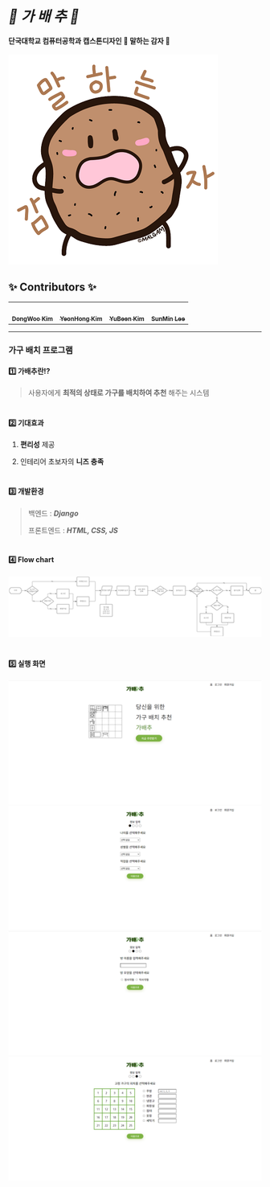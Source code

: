 *🎈 가 배 추 🎈*
==============
#### 단국대학교 컴퓨터공학과 캡스톤디자인  🥔 말하는 감자 🥔  
![SP1.png](SP1.png)
## ✨ Contributors ✨

<!-- ALL-CONTRIBUTORS-LIST:START - Do not remove or modify this section -->
<!-- prettier-ignore-start -->
<!-- markdownlint-disable -->
<table>
  <tr>
    <td align="center"><a href="https://github.com/JayDwk"><img src="https://avatars.githubusercontent.com/u/83630504?v=4" width="100px;" alt=""/><br /><sub><b>DongWoo Kim</b></sub>
</a><br /> <td align="center"><a href="https://github.com/kimyeonhong00"><img src="https://avatars.githubusercontent.com/u/63278864?v=4" width="100px;" alt=""/><br /><sub><b>YeonHong Kim</b></sub></a><br /> <td align="center"><a href="https://github.com/dbqls200"><img src="https://avatars.githubusercontent.com/u/87077859?v=4" width="100px;" alt=""/><br /><sub><b>YuBeen Kim</b></sub></a><br /><td align="center"><a href="https://github.com/sssuunnnm"><img src="https://avatars.githubusercontent.com/u/63292816?v=4" width="100px;" alt=""/><br /><sub><b>SunMin Lee</b></sub></a><br />
</table>
  
---


### 가구 배치 프로그램

  

#### 1️⃣ 가배추란⁉
> 사용자에게 __최적의 상태로 가구를 배치하여 추천__ 해주는 시스템
  
#  
#### 2️⃣ 기대효과
1. __편리성__ 제공


2. 인테리어 초보자의 __니즈 충족__

#
#### 3️⃣ 개발환경
> 백엔드  :  __*Django*__
> 
> 프론트엔드 : __*HTML, CSS, JS*__
> 
> 
#
#### 4️⃣ Flow chart

![img_1.png](img_1.png)

#

#### 5️⃣ 실행 화면

![1.main.png](1.main.png)
![2.user_info.png](2.user_info.png)
![3.room_info.png](3.room_info.png)
![4.fixed_info.png](4.fixed_info.png)